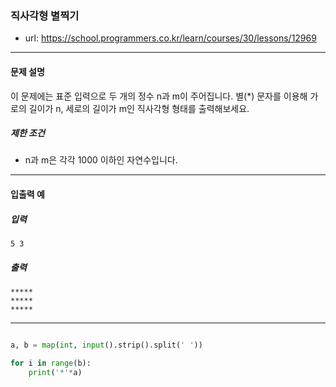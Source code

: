 ### 직사각형 별찍기

 - url: https://school.programmers.co.kr/learn/courses/30/lessons/12969
 
 --------
 
#### 문제 설명
이 문제에는 표준 입력으로 두 개의 정수 n과 m이 주어집니다.
별(*) 문자를 이용해 가로의 길이가 n, 세로의 길이가 m인 직사각형 형태를 출력해보세요.

##### 제한 조건
 - n과 m은 각각 1000 이하인 자연수입니다.

--------
 
#### 입출력 예
##### 입력
```
5 3
```
##### 출력
```
*****
*****
*****
```

--------

```python

a, b = map(int, input().strip().split(' '))

for i in range(b):
    print('*'*a)

```